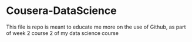 # Cousera-DataScience
This file is repo is meant to educate me more on the use of
Github, as part of week 2 course 2 of my data science course
